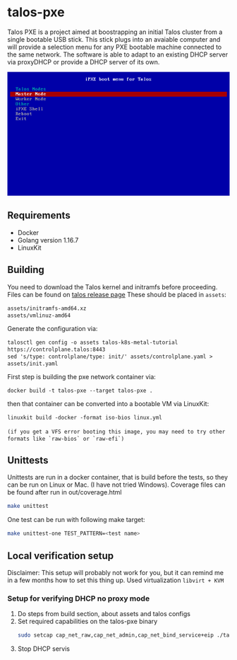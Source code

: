 # talos-pxe

Talos PXE is a project aimed at boostrapping an initial Talos cluster from a single bootable USB stick. This stick plugs into an avaiable computer and will provide a selection menu for any PXE bootable machine connected to the same network. The software is able to adapt to an existing DHCP server via proxyDHCP or provide a DHCP server of its own.

![iPXE Talos menu screenshot](screenshot.png)

## Requirements

- Docker
- Golang version 1.16.7
- LinuxKit

## Building

You need to download the Talos kernel and initramfs before proceeding. Files can be found on [talos release page](https://github.com/talos-systems/talos/releases) These should be placed in `assets`:

```
assets/initramfs-amd64.xz
assets/vmlinuz-amd64
```

Generate the configuration via:

```
talosctl gen config -o assets talos-k8s-metal-tutorial https://controlplane.talos:8443
sed 's/type: controlplane/type: init/' assets/controlplane.yaml > assets/init.yaml
```

First step is building the pxe network container via:

```
docker build -t talos-pxe --target talos-pxe .
```

then that container can be converted into a bootable VM via LinuxKit:

```
linuxkit build -docker -format iso-bios linux.yml

(if you get a VFS error booting this image, you may need to try other formats like `raw-bios` or `raw-efi`)
```

## Unittests

Unittests are run in a docker container, that is build before the tests, so they can be run on Linux or Mac. (I have not tried 
Windows). Coverage files can be found after run in out/coverage.html 

```bash
make unittest
```

One test can be run with following make target:

```bash
make unittest-one TEST_PATTERN=<test name>
```

## Local verification setup

Disclaimer: This setup will probably not work for you, but it can remind me in a few months how to set this thing up.
Used virtualization `libvirt + KVM`

### Setup for verifying DHCP no proxy mode

1. Do steps from build section, about assets and talos configs 
2. Set required capabilities on the talos-pxe binary
    ```bash
    sudo setcap cap_net_raw,cap_net_admin,cap_net_bind_service+eip ./talos-pxe
    ```
3. Stop DHCP servis 


